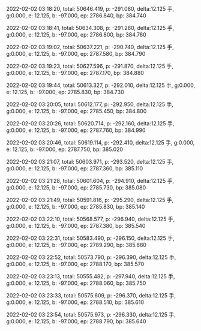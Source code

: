 2022-02-02 03:18:20, total: 50646.419, p: -291.080, delta:12.125 手, g:0.000, e: 12.125, b: -97.000, ep: 2786.840, bp: 384.740

2022-02-02 03:18:41, total: 50634.308, p: -291.280, delta:12.125 手, g:0.000, e: 12.125, b: -97.000, ep: 2786.800, bp: 384.760

2022-02-02 03:19:02, total: 50637.221, p: -290.740, delta:12.125 手, g:0.000, e: 12.125, b: -97.000, ep: 2787.580, bp: 384.790

2022-02-02 03:19:23, total: 50627.596, p: -291.870, delta:12.125 手, g:0.000, e: 12.125, b: -97.000, ep: 2787.170, bp: 384.880

2022-02-02 03:19:44, total: 50613.327, p: -292.010, delta:12.125 手, g:0.000, e: 12.125, b: -97.000, ep: 2785.830, bp: 384.730

2022-02-02 03:20:05, total: 50612.177, p: -292.950, delta:12.125 手, g:0.000, e: 12.125, b: -97.000, ep: 2785.450, bp: 384.800

2022-02-02 03:20:26, total: 50620.714, p: -292.160, delta:12.125 手, g:0.000, e: 12.125, b: -97.000, ep: 2787.760, bp: 384.990

2022-02-02 03:20:46, total: 50619.114, p: -292.410, delta:12.125 手, g:0.000, e: 12.125, b: -97.000, ep: 2787.750, bp: 385.020

2022-02-02 03:21:07, total: 50603.971, p: -293.520, delta:12.125 手, g:0.000, e: 12.125, b: -97.000, ep: 2787.360, bp: 385.110

2022-02-02 03:21:28, total: 50601.604, p: -294.910, delta:12.125 手, g:0.000, e: 12.125, b: -97.000, ep: 2785.730, bp: 385.080

2022-02-02 03:21:49, total: 50591.816, p: -295.290, delta:12.125 手, g:0.000, e: 12.125, b: -97.000, ep: 2785.830, bp: 385.140

2022-02-02 03:22:10, total: 50568.577, p: -296.940, delta:12.125 手, g:0.000, e: 12.125, b: -97.000, ep: 2787.380, bp: 385.540

2022-02-02 03:22:31, total: 50583.490, p: -296.150, delta:12.125 手, g:0.000, e: 12.125, b: -97.000, ep: 2789.290, bp: 385.680

2022-02-02 03:22:52, total: 50573.790, p: -296.390, delta:12.125 手, g:0.000, e: 12.125, b: -97.000, ep: 2788.170, bp: 385.570

2022-02-02 03:23:13, total: 50555.482, p: -297.940, delta:12.125 手, g:0.000, e: 12.125, b: -97.000, ep: 2788.060, bp: 385.750

2022-02-02 03:23:33, total: 50575.609, p: -296.370, delta:12.125 手, g:0.000, e: 12.125, b: -97.000, ep: 2788.510, bp: 385.610

2022-02-02 03:23:54, total: 50575.973, p: -296.330, delta:12.125 手, g:0.000, e: 12.125, b: -97.000, ep: 2788.790, bp: 385.640